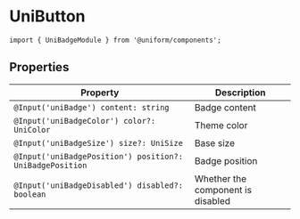 # UniButton

`import { UniBadgeModule } from '@uniform/components';`

## Properties

| Property                                                | Description                        |
|---------------------------------------------------------|------------------------------------|
| `@Input('uniBadge') content: string`                    | Badge content                      |
| `@Input('uniBadgeColor') color?: UniColor`              | Theme color                        |
| `@Input('uniBadgeSize') size?: UniSize`                 | Base size                          |
| `@Input('uniBadgePosition') position?: UniBadgePosition`| Badge position                     |
| `@Input('uniBadgeDisabled') disabled?: boolean`         | Whether the component is disabled  |
